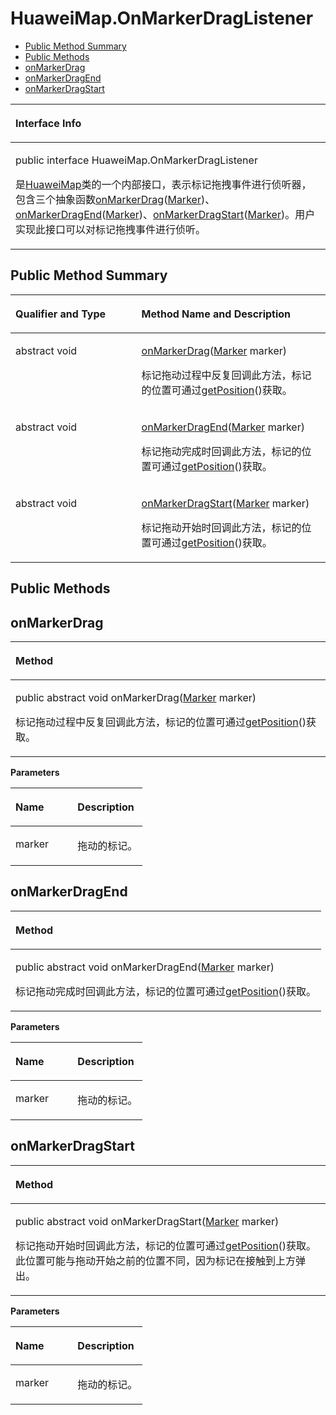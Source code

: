 # HuaweiMap.OnMarkerDragListener<a name="ZH-CN_TOPIC_0000001145860963"></a>

-   [Public Method Summary](#section13590428113210)
-   [Public Methods](#section6873112314814)
-   [onMarkerDrag](#section41919381488)
-   [onMarkerDragEnd](#section17191517124913)
-   [onMarkerDragStart](#section15750115717498)


<a name="table4240mcpsimp"></a>
<table><thead align="left"><tr id="row4244mcpsimp"><th class="cellrowborder" valign="top" width="100%" id="mcps1.1.2.1.1"><p id="p4246mcpsimp"><a name="p4246mcpsimp"></a><a name="p4246mcpsimp"></a>Interface Info</p>
</th>
</tr>
</thead>
<tbody><tr id="row4247mcpsimp"><td class="cellrowborder" valign="top" width="100%" headers="mcps1.1.2.1.1 "><p id="p1813162272417"><a name="p1813162272417"></a><a name="p1813162272417"></a>public interface HuaweiMap.OnMarkerDragListener</p>
<p id="p4249mcpsimp"><a name="p4249mcpsimp"></a><a name="p4249mcpsimp"></a>是<a href="huaweimap.md">HuaweiMap</a>类的一个内部接口，表示标记拖拽事件进行侦听器，包含三个抽象函数<a href="#section41919381488">onMarkerDrag</a>(<a href="marker.md">Marker</a>)、<a href="#section17191517124913">onMarkerDragEnd</a>(<a href="marker.md">Marker</a>)、<a href="#section15750115717498">onMarkerDragStart</a>(<a href="marker.md">Marker</a>)。用户实现此接口可以对标记拖拽事件进行侦听。</p>
</td>
</tr>
</tbody>
</table>

## Public Method Summary<a name="section13590428113210"></a>

<a name="table4255mcpsimp"></a>
<table><thead align="left"><tr id="row4260mcpsimp"><th class="cellrowborder" valign="top" width="40%" id="mcps1.1.3.1.1"><p id="p4262mcpsimp"><a name="p4262mcpsimp"></a><a name="p4262mcpsimp"></a>Qualifier and Type</p>
</th>
<th class="cellrowborder" valign="top" width="60%" id="mcps1.1.3.1.2"><p id="p4264mcpsimp"><a name="p4264mcpsimp"></a><a name="p4264mcpsimp"></a>Method Name and Description</p>
</th>
</tr>
</thead>
<tbody><tr id="row4265mcpsimp"><td class="cellrowborder" valign="top" width="40%" headers="mcps1.1.3.1.1 "><p id="p4267mcpsimp"><a name="p4267mcpsimp"></a><a name="p4267mcpsimp"></a>abstract void</p>
</td>
<td class="cellrowborder" valign="top" width="60%" headers="mcps1.1.3.1.2 "><p id="p4269mcpsimp"><a name="p4269mcpsimp"></a><a name="p4269mcpsimp"></a><a href="#section41919381488">onMarkerDrag</a>(<a href="marker.md">Marker</a> marker)</p>
<p id="p827610523319"><a name="p827610523319"></a><a name="p827610523319"></a>标记拖动过程中反复回调此方法，标记的位置可通过<a href="marker.md#section49343761418">getPosition</a>()获取。</p>
</td>
</tr>
<tr id="row4270mcpsimp"><td class="cellrowborder" valign="top" width="40%" headers="mcps1.1.3.1.1 "><p id="p4272mcpsimp"><a name="p4272mcpsimp"></a><a name="p4272mcpsimp"></a>abstract void</p>
</td>
<td class="cellrowborder" valign="top" width="60%" headers="mcps1.1.3.1.2 "><p id="p4274mcpsimp"><a name="p4274mcpsimp"></a><a name="p4274mcpsimp"></a><a href="#section17191517124913">onMarkerDragEnd</a>(<a href="marker.md">Marker</a> marker)</p>
<p id="p1351411531338"><a name="p1351411531338"></a><a name="p1351411531338"></a>标记拖动完成时回调此方法，标记的位置可通过<a href="marker.md#section49343761418">getPosition</a>()获取。</p>
</td>
</tr>
<tr id="row4275mcpsimp"><td class="cellrowborder" valign="top" width="40%" headers="mcps1.1.3.1.1 "><p id="p4277mcpsimp"><a name="p4277mcpsimp"></a><a name="p4277mcpsimp"></a>abstract void</p>
</td>
<td class="cellrowborder" valign="top" width="60%" headers="mcps1.1.3.1.2 "><p id="p4279mcpsimp"><a name="p4279mcpsimp"></a><a name="p4279mcpsimp"></a><a href="#section15750115717498">onMarkerDragStart</a>(<a href="marker.md">Marker</a> marker)</p>
<p id="p9484154638"><a name="p9484154638"></a><a name="p9484154638"></a>标记拖动开始时回调此方法，标记的位置可通过<a href="marker.md#section49343761418">getPosition</a>()获取。</p>
</td>
</tr>
</tbody>
</table>

## Public Methods<a name="section6873112314814"></a>

## onMarkerDrag<a name="section41919381488"></a>

<a name="table4282mcpsimp"></a>
<table><thead align="left"><tr id="row4286mcpsimp"><th class="cellrowborder" valign="top" width="100%" id="mcps1.1.2.1.1"><p id="p4288mcpsimp"><a name="p4288mcpsimp"></a><a name="p4288mcpsimp"></a>Method</p>
</th>
</tr>
</thead>
<tbody><tr id="row4289mcpsimp"><td class="cellrowborder" valign="top" width="100%" headers="mcps1.1.2.1.1 "><p id="p4291mcpsimp"><a name="p4291mcpsimp"></a><a name="p4291mcpsimp"></a>public abstract void onMarkerDrag(<a href="marker.md">Marker</a> marker)</p>
<p id="p4294mcpsimp"><a name="p4294mcpsimp"></a><a name="p4294mcpsimp"></a>标记拖动过程中反复回调此方法，标记的位置可通过<a href="marker.md#section49343761418">getPosition</a>()获取。</p>
</td>
</tr>
</tbody>
</table>

**Parameters**

<a name="table4297mcpsimp"></a>
<table><thead align="left"><tr id="row4302mcpsimp"><th class="cellrowborder" valign="top" width="47%" id="mcps1.1.3.1.1"><p id="p4304mcpsimp"><a name="p4304mcpsimp"></a><a name="p4304mcpsimp"></a>Name</p>
</th>
<th class="cellrowborder" valign="top" width="53%" id="mcps1.1.3.1.2"><p id="p4306mcpsimp"><a name="p4306mcpsimp"></a><a name="p4306mcpsimp"></a>Description</p>
</th>
</tr>
</thead>
<tbody><tr id="row4307mcpsimp"><td class="cellrowborder" valign="top" width="47%" headers="mcps1.1.3.1.1 "><p id="p4309mcpsimp"><a name="p4309mcpsimp"></a><a name="p4309mcpsimp"></a>marker</p>
</td>
<td class="cellrowborder" valign="top" width="53%" headers="mcps1.1.3.1.2 "><p id="p4311mcpsimp"><a name="p4311mcpsimp"></a><a name="p4311mcpsimp"></a>拖动的标记。</p>
</td>
</tr>
</tbody>
</table>

## onMarkerDragEnd<a name="section17191517124913"></a>

<a name="table4316mcpsimp"></a>
<table><thead align="left"><tr id="row4320mcpsimp"><th class="cellrowborder" valign="top" width="100%" id="mcps1.1.2.1.1"><p id="p4322mcpsimp"><a name="p4322mcpsimp"></a><a name="p4322mcpsimp"></a>Method</p>
</th>
</tr>
</thead>
<tbody><tr id="row4323mcpsimp"><td class="cellrowborder" valign="top" width="100%" headers="mcps1.1.2.1.1 "><p id="p4325mcpsimp"><a name="p4325mcpsimp"></a><a name="p4325mcpsimp"></a>public abstract void onMarkerDragEnd(<a href="marker.md">Marker</a> marker)</p>
<p id="p4328mcpsimp"><a name="p4328mcpsimp"></a><a name="p4328mcpsimp"></a>标记拖动完成时回调此方法，标记的位置可通过<a href="marker.md#section49343761418">getPosition</a>()获取。</p>
</td>
</tr>
</tbody>
</table>

**Parameters**

<a name="table4331mcpsimp"></a>
<table><thead align="left"><tr id="row4336mcpsimp"><th class="cellrowborder" valign="top" width="47%" id="mcps1.1.3.1.1"><p id="p4338mcpsimp"><a name="p4338mcpsimp"></a><a name="p4338mcpsimp"></a>Name</p>
</th>
<th class="cellrowborder" valign="top" width="53%" id="mcps1.1.3.1.2"><p id="p4340mcpsimp"><a name="p4340mcpsimp"></a><a name="p4340mcpsimp"></a>Description</p>
</th>
</tr>
</thead>
<tbody><tr id="row4341mcpsimp"><td class="cellrowborder" valign="top" width="47%" headers="mcps1.1.3.1.1 "><p id="p4343mcpsimp"><a name="p4343mcpsimp"></a><a name="p4343mcpsimp"></a>marker</p>
</td>
<td class="cellrowborder" valign="top" width="53%" headers="mcps1.1.3.1.2 "><p id="p4345mcpsimp"><a name="p4345mcpsimp"></a><a name="p4345mcpsimp"></a>拖动的标记。</p>
</td>
</tr>
</tbody>
</table>

## onMarkerDragStart<a name="section15750115717498"></a>

<a name="table4350mcpsimp"></a>
<table><thead align="left"><tr id="row4354mcpsimp"><th class="cellrowborder" valign="top" width="100%" id="mcps1.1.2.1.1"><p id="p4356mcpsimp"><a name="p4356mcpsimp"></a><a name="p4356mcpsimp"></a>Method</p>
</th>
</tr>
</thead>
<tbody><tr id="row4357mcpsimp"><td class="cellrowborder" valign="top" width="100%" headers="mcps1.1.2.1.1 "><p id="p4359mcpsimp"><a name="p4359mcpsimp"></a><a name="p4359mcpsimp"></a>public abstract void onMarkerDragStart(<a href="marker.md">Marker</a> marker)</p>
<p id="p4362mcpsimp"><a name="p4362mcpsimp"></a><a name="p4362mcpsimp"></a>标记拖动开始时回调此方法，标记的位置可通过<a href="marker.md#section49343761418">getPosition</a>()获取。此位置可能与拖动开始之前的位置不同，因为标记在接触到上方弹出。</p>
</td>
</tr>
</tbody>
</table>

**Parameters**

<a name="table4365mcpsimp"></a>
<table><thead align="left"><tr id="row4370mcpsimp"><th class="cellrowborder" valign="top" width="47%" id="mcps1.1.3.1.1"><p id="p4372mcpsimp"><a name="p4372mcpsimp"></a><a name="p4372mcpsimp"></a>Name</p>
</th>
<th class="cellrowborder" valign="top" width="53%" id="mcps1.1.3.1.2"><p id="p4374mcpsimp"><a name="p4374mcpsimp"></a><a name="p4374mcpsimp"></a>Description</p>
</th>
</tr>
</thead>
<tbody><tr id="row4375mcpsimp"><td class="cellrowborder" valign="top" width="47%" headers="mcps1.1.3.1.1 "><p id="p4377mcpsimp"><a name="p4377mcpsimp"></a><a name="p4377mcpsimp"></a>marker</p>
</td>
<td class="cellrowborder" valign="top" width="53%" headers="mcps1.1.3.1.2 "><p id="p4379mcpsimp"><a name="p4379mcpsimp"></a><a name="p4379mcpsimp"></a>拖动的标记。</p>
</td>
</tr>
</tbody>
</table>

